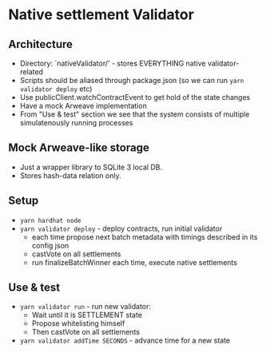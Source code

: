 # Native settlement Validator

## Architecture

- Directory: `nativeValidator/' - stores EVERYTHING native validator-related
- Scripts should be aliased through package.json (so we can run `yarn validator deploy` etc)
- Use publicClient.watchContractEvent to get hold of the state changes
- Have a mock Arweave implementation
- From "Use & test" section we see that the system consists of multiple simulatenously running processes

## Mock Arweave-like storage

- Just a wrapper library to SQLite 3 local DB.
- Stores hash-data relation only.

## Setup

- `yarn hardhat node`
- `yarn validator deploy` - deploy contracts, run initial validator
  - each time propose next batch metadata with timings described in its config json
  - castVote on all settlements
  - run finalizeBatchWinner each time, execute native settlements

## Use & test

- `yarn validator run` - run new validator:
  - Wait until it is SETTLEMENT state
  - Propose whitelisting himself
  - Then castVote on all settlements
- `yarn validator addTime SECONDS` - advance time for a new state
